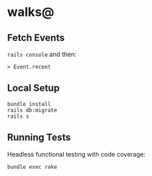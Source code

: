 # walks@

## Fetch Events
`rails console` and then:
```
> Event.recent
```

## Local Setup

```
bundle install
rails db:migrate
rails s
```

## Running Tests

Headless functional testing with code coverage:

```
bundle exec rake
```
